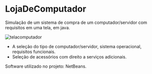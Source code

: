 # LojaDeComputador
Simulação de um sistema de compra de um computador/servidor com requisitos em uma tela, em java.

![telacomputador](https://user-images.githubusercontent.com/30823653/48310929-6781cd00-e57e-11e8-988d-9585f1850c8a.png)

* A seleção do tipo de computador/servidor, sistema operacional, requisitos funcionais.
* Seleção de acessórios com direito a serviços adicionais.

Software utilizado no projeto: NetBeans.

